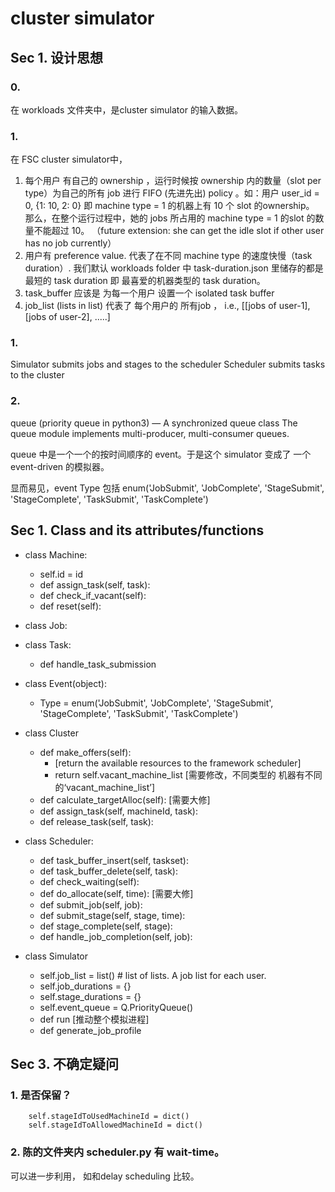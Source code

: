 
# cluster simulator 

## Sec 1. 设计思想

### 0.

在 workloads 文件夹中，是cluster simulator 的输入数据。

### 1. 

在 FSC cluster simulator中，

1. 每个用户 有自己的 ownership ，运行时候按 ownership 内的数量（slot per type）为自己的所有 job 进行 FIFO (先进先出) policy 。如：用户  user_id = 0, {1: 10, 2: 0} 即 machine type = 1 的机器上有 10 个 slot 的ownership。 那么，在整个运行过程中，她的 jobs 所占用的 machine type = 1 的slot 的数量不能超过 10。 （future extension: she can get the idle slot if other user has no job currently）
2. 用户有 preference value. 代表了在不同  machine type 的速度快慢（task duration）.  我们默认 workloads folder 中 task-duration.json 里储存的都是 最短的 task duration 即 最喜爱的机器类型的 task duration。 
3. task_buffer 应该是 为每一个用户 设置一个 isolated task buffer
4. job_list (lists in list) 代表了 每个用户的 所有job ， i.e., [[jobs of user-1], [jobs of user-2], .....]


### 1.
Simulator submits jobs and stages to the scheduler
Scheduler submits tasks to the cluster

### 2. 
queue (priority queue in python3) — A synchronized queue class
The queue module implements multi-producer, multi-consumer queues. 

queue 中是一个一个的按时间顺序的 event。于是这个 simulator 变成了 一个 event-driven 的模拟器。

显而易见，event Type 包括 enum('JobSubmit', 'JobComplete', 'StageSubmit', 'StageComplete', 'TaskSubmit', 'TaskComplete')



## Sec 1. Class and its attributes/functions



- class Machine:
	- self.id = id
	- def assign_task(self, task):
	- def check\_if_vacant(self):
	- def reset(self):
	

- class Job:

- class Task:
	- def handle\_task_submission

- class Event(object):
	- Type = enum('JobSubmit', 'JobComplete', 'StageSubmit', 'StageComplete', 'TaskSubmit', 'TaskComplete')
	
- class Cluster
	 -  def make_offers(self):
		- [return the available resources to the framework scheduler]
      	- return self.vacant\_machine_list [需要修改，不同类型的 机器有不同的‘vacant_machine_list’]
    - def calculate_targetAlloc(self): [需要大修]
    - def assign_task(self, machineId, task):
 	- def release_task(self, task):
 	
	
- class Scheduler:

    - def task\_buffer_insert(self, taskset):
    -  def task\_buffer_delete(self, task):
    -  def check_waiting(self):
    -  def do_allocate(self, time): [需要大修]
    -  def submit_job(self, job):  
    -  def submit_stage(self, stage, time): 
    -  def stage\_complete(self, stage):
    - def handle\_job_completion(self, job):
    
- class Simulator
	- self.job_list = list()  # list of lists. A job list for each user.
   - self.job_durations = {}
  	- self.stage_durations = {}
	- self.event_queue = Q.PriorityQueue()
	- def run [推动整个模拟进程]
	- def generate\_job_profile 
	
	 	

## Sec 3. 不确定疑问

### 1. 是否保留？
        self.stageIdToUsedMachineId = dict()
        self.stageIdToAllowedMachineId = dict()
        
### 2. 陈的文件夹内 scheduler.py 有 wait-time。

可以进一步利用， 如和delay scheduling 比较。
